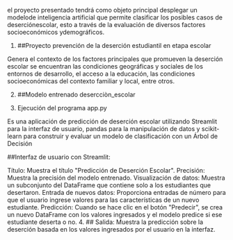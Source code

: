 el proyecto presentado tendrá como objeto principal desplegar un modelode inteligencia artificial que permite clasificar los posibles casos de deserciónescolar, 
esto a través de la evaluación de diversos factores socioeconómicos ydemográficos.
1. ##Proyecto prevención de la deserción estudiantil en etapa escolar

Genera el contexto de los factores principales que promueven la deserción escolar se encuentran las condiciones geográficas y sociales de los entornos de desarrollo, el
acceso a la educación, las condiciones socioeconómicas del contexto familiar y local, entre otros.

2. ##Modelo entrenado
desercciòn_escolar

3. Ejecución del programa app.py

Es una aplicación de predicción de deserción escolar utilizando Streamlit para la interfaz de usuario, pandas para la manipulación de datos y scikit-learn para construir y evaluar un modelo de clasificación con un Árbol de Decisión

##Interfaz de usuario con Streamlit:

Título: Muestra el título "Predicción de Deserción Escolar".
Precisión: Muestra la precisión del modelo entrenado.
Visualización de datos: Muestra un subconjunto del DataFrame que contiene solo a los estudiantes que desertaron.
Entrada de nuevos datos: Proporciona entradas de número para que el usuario ingrese valores para las características de un nuevo estudiante.
Predicción: Cuando se hace clic en el botón "Predecir", se crea un nuevo DataFrame con los valores ingresados y el modelo predice si ese estudiante deserta o no.
4. ## Salida:
Muestra la predicción sobre la deserción basada en los valores ingresados por el usuario en la interfaz.
